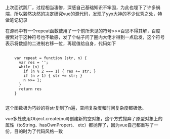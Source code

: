 上次面试鹅厂，过程相当凄惨，深感自己基础知识不牢固，为此也埋下了许多祸端，所以毅然决然的决定研究vue的源代码，发现了yyx大神的不少优秀之处，特做笔记记录

在源码中有一个repeat函数使用了一个前所未见的符号>>=百思不得其解，百度搜索对于这种符号也不敏感，发了个帖子问了圈内大佬才得到一点启发，这个符号表示将数据的二进制右移一位，再赋值给自身，代码如下
<pre>
  <code>
    var repeat = function (str, n) {
      var res = '';
      while (n) {
        if (n % 2 === 1) { res += str; }
        if (n > 1) { str += str; }
        n >>= 1;
      }
      return res
    }
  </code>
</pre>
这个函数极为巧妙的将str复制了n遍，空间复杂度和时间复杂度都极低。

vue多处使用Object.create(null)创建新的空对象，这个方式抛弃了原型对象上的属性（toString、hasOwnPropert、 etc）都抛弃了，因为vue自己都重写了一份，目的时为了代码风格一致
